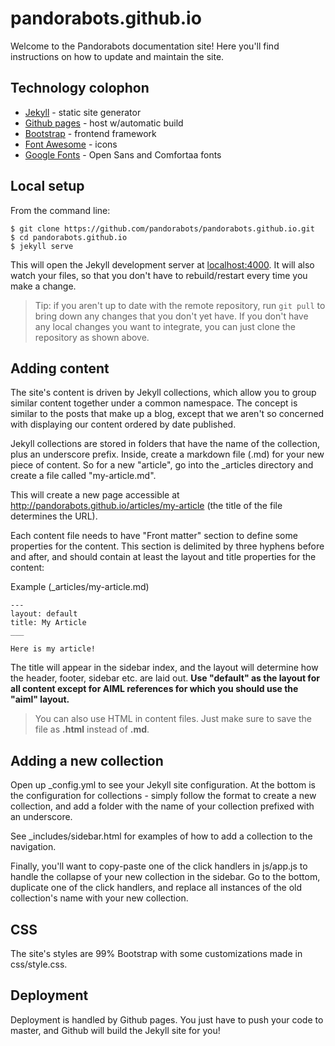 # pandorabots.github.io

Welcome to the Pandorabots documentation site! Here you'll find instructions on
how to update and maintain the site.

## Technology colophon

- [Jekyll](https://jekyllrb.com/) - static site generator
- [Github pages](https://pages.github.com/) - host w/automatic build
- [Bootstrap](http://getbootstrap.com/) - frontend framework
- [Font Awesome](https://fortawesome.github.io/Font-Awesome/) - icons
- [Google Fonts](https://www.google.com/fonts) - Open Sans and Comfortaa fonts

## Local setup

From the command line:

```
$ git clone https://github.com/pandorabots/pandorabots.github.io.git
$ cd pandorabots.github.io
$ jekyll serve
```

This will open the Jekyll development server at
[localhost:4000](http://localhost:4000). It will also watch your files, so that
you don't have to rebuild/restart every time you make a change.

> Tip: if you aren't up to date with the remote repository, run `git pull` to
bring down any changes that you don't yet have. If you don't have any local
changes you want to integrate, you can just clone the repository as shown above.

## Adding content

The site's content is driven by Jekyll collections, which allow you to group
similar content together under a common namespace. The concept is similar to the
posts that make up a blog, except that we aren't so concerned with displaying
our content ordered by date published.

Jekyll collections are stored in folders that have the name of the collection,
plus an underscore prefix. Inside, create a markdown file (.md) for your new
piece of content. So for a new "article", go into the _articles directory and
create a file called "my-article.md".

This will create a new page accessible at
http://pandorabots.github.io/articles/my-article (the title of the file
determines the URL).

Each content file needs to have "Front matter" section to define some properties
for the content. This section is delimited by three hyphens before and after,
and should contain at least the layout and title properties for the content:


Example (_articles/my-article.md)

```
---
layout: default
title: My Article
___

Here is my article!
```

The title will appear in the sidebar index, and the layout
will determine how the header, footer, sidebar etc. are laid out. **Use
"default" as the layout for all content except for AIML references for which you
should use the "aiml" layout.**

> You can also use HTML in content files. Just make sure to save the file as
**.html** instead of **.md**.

## Adding a new collection

Open up _config.yml to see your Jekyll site configuration. At the bottom is the configuration for collections - simply follow the format
to create a new collection, and add a folder with the name of your
collection prefixed with an underscore.

See _includes/sidebar.html for examples of how to add a collection to the navigation.

Finally, you'll want to copy-paste one of the click handlers in js/app.js to handle the collapse of your
new collection in the sidebar. Go to the bottom, duplicate one of the click handlers, and replace all instances of the old
collection's name with your new collection.

## CSS

The site's styles are 99% Bootstrap with some customizations made in css/style.css.

## Deployment

Deployment is handled by Github pages. You just have to push your code
to master, and Github will build the Jekyll site for you!
